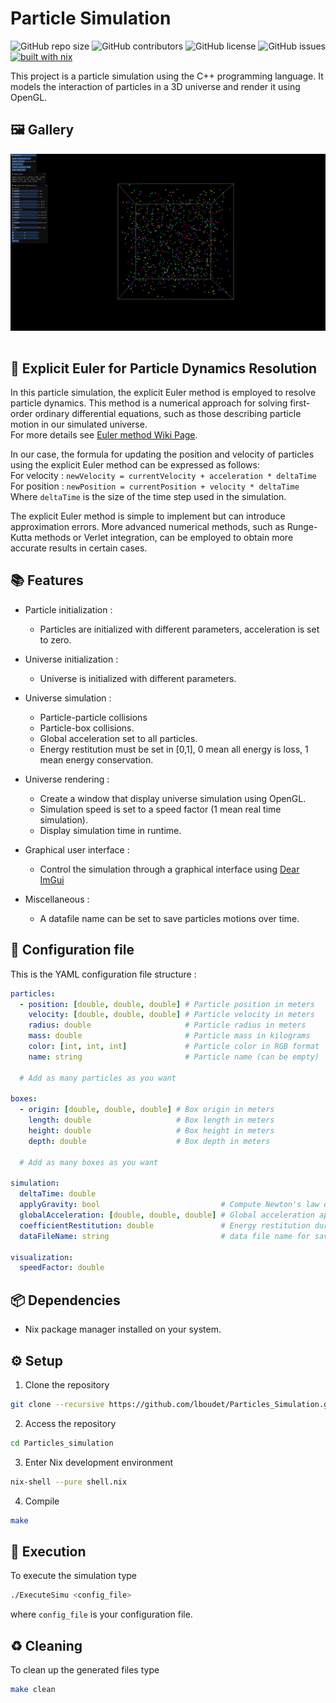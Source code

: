 # Particle Simulation

![GitHub repo size](https://img.shields.io/github/repo-size/Kojittsu/Particles_Simulation)
![GitHub contributors](https://img.shields.io/github/contributors/Kojittsu/Particles_Simulation)
![GitHub license](https://img.shields.io/github/license/Kojittsu/Particles_Simulation)
![GitHub issues](https://img.shields.io/github/issues/Kojittsu/Particles_Simulation)
[![built with nix](https://img.shields.io/static/v1?logo=nixos&logoColor=white&label=&message=Built%20with%20Nix&color=41439a)](https://builtwithnix.org)

This project is a particle simulation using the C++ programming language. It models the interaction of particles in a 3D universe and render it using OpenGL.


## 🖼️ Gallery

<p align="center">
   <img src="./.github/assets/screenshots/1.png" style="margin-bottom: 15px;"/> <br>
</p>


## 📐 Explicit Euler for Particle Dynamics Resolution

In this particle simulation, the explicit Euler method is employed to resolve particle dynamics. This method is a numerical approach for solving first-order ordinary differential equations, such as those describing particle motion in our simulated universe.\
For more details see [Euler method Wiki Page](https://en.wikipedia.org/wiki/Euler_method).

In our case, the formula for updating the position and velocity of particles using the explicit Euler method can be expressed as follows:\
For velocity : `newVelocity = currentVelocity + acceleration * deltaTime`\
For position : `newPosition = currentPosition + velocity * deltaTime`\
Where `deltaTime` is the size of the time step used in the simulation.

The explicit Euler method is simple to implement but can introduce approximation errors. More advanced numerical methods, such as Runge-Kutta methods or Verlet integration, can be employed to obtain more accurate results in certain cases.

## 📚 Features

- Particle initialization :
  - Particles are initialized with different parameters, acceleration is set to zero.

- Universe initialization :
  - Universe is initialized with different parameters.

- Universe simulation :
  - Particle-particle collisions
  - Particle-box collisions.
  - Global acceleration set to all particles.
  - Energy restitution must be set in [0,1], 0 mean all energy is loss, 1 mean energy conservation.

- Universe rendering :
  - Create a window that display universe simulation using OpenGL.
  - Simulation speed is set to a speed factor (1 mean real time simulation).
  - Display simulation time in runtime.

- Graphical user interface :
  - Control the simulation through a graphical interface using [Dear ImGui](https://github.com/ocornut/imgui)

- Miscellaneous :
  - A datafile name can be set to save particles motions over time.

## 📝 Configuration file

This is the YAML configuration file structure :
```yaml
particles:
  - position: [double, double, double] # Particle position in meters
    velocity: [double, double, double] # Particle velocity in meters
    radius: double                     # Particle radius in meters
    mass: double                       # Particle mass in kilograms
    color: [int, int, int]             # Particle color in RGB format
    name: string                       # Particle name (can be empty)

  # Add as many particles as you want

boxes:
  - origin: [double, double, double] # Box origin in meters
    length: double                   # Box length in meters
    height: double                   # Box height in meters
    depth: double                    # Box depth in meters

  # Add as many boxes as you want

simulation:
  deltaTime: double
  applyGravity: bool                           # Compute Newton's law of universal gravitation
  globalAcceleration: [double, double, double] # Global acceleration applied to all objects
  coefficientRestitution: double               # Energy restitution during collision (1.0 mean energy conservation)
  dataFileName: string                         # data file name for saving particles positions through time (can be "")

visualization:
  speedFactor: double
```
## 📦 Dependencies

- Nix package manager installed on your system.

## ⚙️ Setup

1. Clone the repository
```bash
git clone --recursive https://github.com/lboudet/Particles_Simulation.git
```

2. Access the repository
```bash
cd Particles_simulation
```

3. Enter Nix development environment
```bash
nix-shell --pure shell.nix
```

4. Compile
```bash
make
```

## 🚀 Execution

To execute the simulation type
```bash
./ExecuteSimu <config_file>
```
where `config_file` is your configuration file.

## ♻️ Cleaning

To clean up the generated files type
```bash
make clean
```
